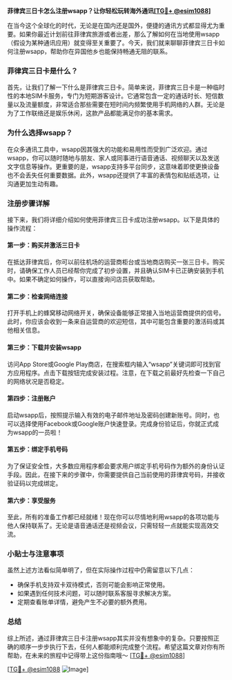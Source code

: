 **菲律宾三日卡怎么注册wsapp？让你轻松玩转海外通讯[[TG💪+ @esim1088](https://t.me/s/esim1088)]**

在当今这个全球化的时代，无论是在国内还是国外，便捷的通讯方式都显得尤为重要。如果你最近计划前往菲律宾旅游或者出差，那么了解如何在当地使用wsapp（假设为某种通讯应用）就变得至关重要了。今天，我们就来聊聊菲律宾三日卡如何注册wsapp，帮助你在异国他乡也能保持畅通无阻的联系。

### 菲律宾三日卡是什么？

首先，让我们了解一下什么是菲律宾三日卡。简单来说，菲律宾三日卡是一种临时性的本地SIM卡服务，专门为短期游客设计。它通常包含一定的通话时长、短信数量以及流量额度，非常适合那些需要在短时间内频繁使用手机网络的人群。无论是为了工作联络还是娱乐休闲，这款产品都能满足你的基本需求。

### 为什么选择wsapp？

在众多通讯工具中，wsapp因其强大的功能和易用性而受到广泛欢迎。通过wsapp，你可以随时随地与朋友、家人或同事进行语音通话、视频聊天以及发送文字信息等操作。更重要的是，wsapp支持多平台同步，这意味着即使更换设备也不会丢失任何重要数据。此外，wsapp还提供了丰富的表情包和贴纸选项，让沟通更加生动有趣。

### 注册步骤详解

接下来，我们将详细介绍如何使用菲律宾三日卡成功注册wsapp。以下是具体的操作流程：

#### 第一步：购买并激活三日卡
在抵达菲律宾后，你可以前往机场的运营商柜台或当地商店购买一张三日卡。购买时，请确保工作人员已经帮你完成了初步设置，并且确认SIM卡已正确安装到手机中。如果不确定如何操作，可以直接询问店员获取帮助。

#### 第二步：检查网络连接
打开手机上的蜂窝移动网络开关，确保设备能够正常接入当地运营商提供的信号。此时，你应该会收到一条来自运营商的欢迎短信，其中可能包含重要的激活码或其他相关信息。

#### 第三步：下载并安装wsapp
访问App Store或Google Play商店，在搜索框内输入“wsapp”关键词即可找到官方应用程序。点击下载按钮完成安装过程。注意，在下载之前最好先检查一下自己的网络状况是否稳定。

#### 第四步：注册账户
启动wsapp后，按照提示输入有效的电子邮件地址及密码创建新账号。同时，也可以选择使用Facebook或Google账户快速登录。完成身份验证后，你就正式成为wsapp的一员啦！

#### 第五步：绑定手机号码
为了保证安全性，大多数应用程序都会要求用户绑定手机号码作为额外的身份认证手段。因此，在接下来的步骤中，你需要提供自己当前使用的菲律宾号码，并接收验证码以完成绑定。

#### 第六步：享受服务
至此，所有的准备工作都已经就绪！现在你可以尽情地利用wsapp的各项功能与他人保持联系了。无论是语音通话还是视频会议，只需轻轻一点就能实现高效交流。

### 小贴士与注意事项

虽然上述方法看似简单明了，但在实际操作过程中仍需留意以下几点：
- 确保手机支持双卡双待模式，否则可能会影响正常使用。
- 如果遇到任何技术问题，可以随时联系客服寻求解决方案。
- 定期查看账单详情，避免产生不必要的额外费用。

### 总结

综上所述，通过菲律宾三日卡注册wsapp其实并没有想象中的复杂。只要按照正确的顺序一步步执行下去，任何人都能顺利完成整个流程。希望这篇文章对你有所帮助，在未来的旅程中记得带上这份指南哦～ [[TG💪+ @esim1088](https://t.me/s/esim1088)]

[[TG💪+ @esim1088](https://t.me/s/esim1088) ![Image](https://i.postimg.cc/4NQfJmqS/Snipaste-2025-05-13-00-14-12.png)]